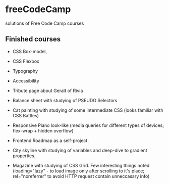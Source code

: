 # freeCodeCamp
solutions of Free Code Camp courses 

## Finished courses
 - CSS Box-model,
 - CSS Flexbox
 - Typography
 - Accessibility
 - Tribute page about Geralt of Rivia

 - Balance sheet with studying of PSEUDO Selectors
 - Cat painting with studying of some intermediate CSS (looks familiar with CSS Battles)
 - Responsive Piano look-like (media queries for different types of devices; flex-wrap + hidden overflow)
 - Frontend Roadmap as a self-project.

 - City skyline with studying of variables and deep-dive to gradient properties.
 - Magazine with studying of CSS Grid. Few interesting things noted (loading="lazy" - to load image only after scrolling to it's place; rel="noreferrer" to avoid HTTP request contain unneccasary info)